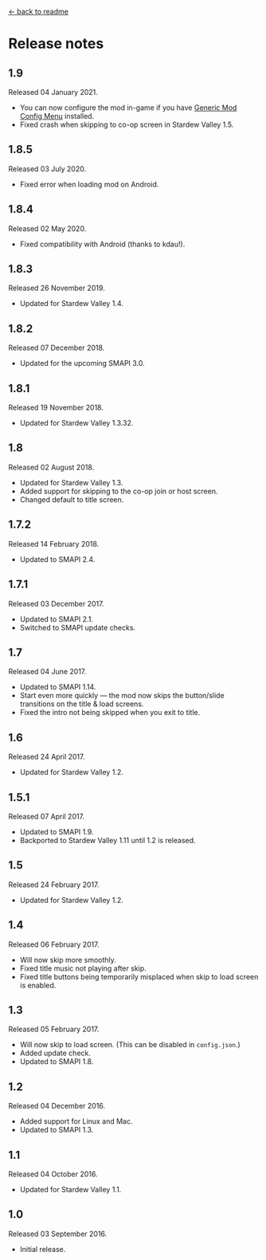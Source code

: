 ﻿[← back to readme](README.md)

# Release notes
## 1.9
Released 04 January 2021.

* You can now configure the mod in-game if you have [Generic Mod Config Menu](https://www.nexusmods.com/stardewvalley/mods/5098) installed.
* Fixed crash when skipping to co-op screen in Stardew Valley 1.5.

## 1.8.5
Released 03 July 2020.

* Fixed error when loading mod on Android.

## 1.8.4
Released 02 May 2020.

* Fixed compatibility with Android (thanks to kdau!).

## 1.8.3
Released 26 November 2019.

* Updated for Stardew Valley 1.4.

## 1.8.2
Released 07 December 2018.

* Updated for the upcoming SMAPI 3.0.

## 1.8.1
Released 19 November 2018.

* Updated for Stardew Valley 1.3.32.

## 1.8
Released 02 August 2018.

* Updated for Stardew Valley 1.3.
* Added support for skipping to the co-op join or host screen.
* Changed default to title screen.

## 1.7.2
Released 14 February 2018.

* Updated to SMAPI 2.4.

## 1.7.1
Released 03 December 2017.

* Updated to SMAPI 2.1.
* Switched to SMAPI update checks.

## 1.7
Released 04 June 2017.

* Updated to SMAPI 1.14.
* Start even more quickly — the mod now skips the button/slide transitions on the title & load screens.
* Fixed the intro not being skipped when you exit to title.

## 1.6
Released 24 April 2017.

* Updated for Stardew Valley 1.2.

## 1.5.1
Released 07 April 2017.

* Updated to SMAPI 1.9.
* Backported to Stardew Valley 1.11 until 1.2 is released.

## 1.5
Released 24 February 2017.

* Updated for Stardew Valley 1.2.

## 1.4
Released 06 February 2017.

* Will now skip more smoothly.
* Fixed title music not playing after skip.
* Fixed title buttons being temporarily misplaced when skip to load screen is enabled.

## 1.3
Released 05 February 2017.

* Will now skip to load screen. (This can be disabled in `config.json`.)
* Added update check.
* Updated to SMAPI 1.8.

## 1.2
Released 04 December 2016.

* Added support for Linux and Mac.
* Updated to SMAPI 1.3.

## 1.1
Released 04 October 2016.

* Updated for Stardew Valley 1.1.

## 1.0
Released 03 September 2016.

* Initial release.
